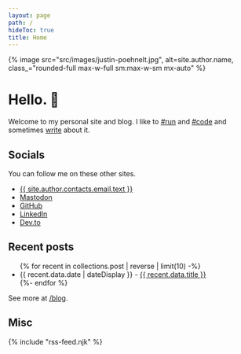 ```yaml
---
layout: page
path: /
hideToc: true
title: Home
---
```


<script type="application/ld+json">
{
  "@context": "https://schema.org",
  "@type": "Person",
  "address": {
    "@type": "PostalAddress",
    "addressRegion": "CO"
  },
  "jobTitle": "Software Engineer",
  "name": "{{ site.author.name }}",
  "url": "{{ site.url.href }}"
}
</script>

{% image src="src/images/justin-poehnelt.jpg", alt=site.author.name, class_="rounded-full max-w-full sm:max-w-sm mx-auto" %}

# Hello. :wave:

Welcome to my personal site and blog. I like to <a href="/tag/run/">#run</a> and <a href="/tag/code/">#code</a> and sometimes <a href="/blog/">write</a> about it.

## Socials

You can follow me on these other sites.

<ul>
    <li><a href="{{ site.author.contacts.email.href }}" rel="me">{{ site.author.contacts.email.text }}</a></li>
    <li><a rel="me" href="https://social.jpoehnelt.dev/@justin">Mastodon</a></li>
    <li><a rel="noopener noreferrer me" href="https://github.com/jpoehnelt">GitHub</a></li>
    <li><a rel="noopener noreferrer me" href="https://www.linkedin.com/in/justin-poehnelt">LinkedIn</a></li>
    <li><a rel="noopener noreferrer me" href="https://dev.to/jpoehnelt">Dev.to</a></li>

</ul>

## Recent posts

<ul>
  {% for recent in collections.post | reverse | limit(10) -%}
  <li>{{ recent.data.date | dateDisplay }} - <a href="{{ recent.url }}">{{ recent.data.title }}</a></li>
  {%- endfor %}
</ul

See more at [/blog](/blog/).

## Misc

{% include "rss-feed.njk" %}
